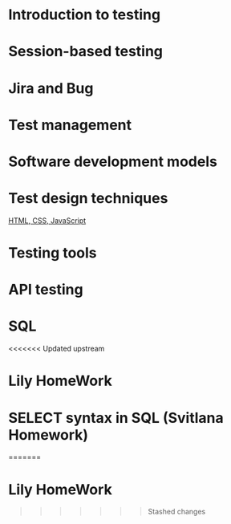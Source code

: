 # Introduction to testing
# Session-based testing
# Jira and Bug
# Test management
# Software development models
# Test design techniques
[HTML, CSS, JavaScript](https://docs.google.com/presentation/d/1HYGsO2q9zwwVZVkENlhcz3ipv1FslpnT/edit#slide=id.p1) 
# Testing tools
# API testing 
# SQL
<<<<<<< Updated upstream
# Lily HomeWork
# SELECT syntax in SQL (Svitlana Homework)
=======
# Lily HomeWork
>>>>>>> Stashed changes
